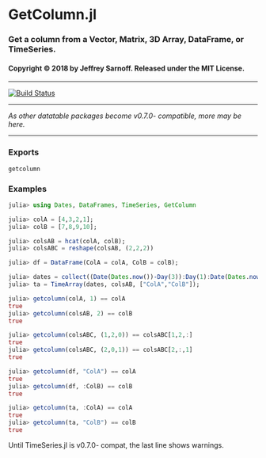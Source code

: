 # GetColumn.jl
### Get a column from a Vector, Matrix, 3D Array, DataFrame, or TimeSeries.
#### Copyright © 2018 by Jeffrey Sarnoff.  Released under the MIT License.

-----

[![Build Status](https://travis-ci.org/JeffreySarnoff/GetColumn.jl.svg?branch=master)](https://travis-ci.org/JeffreySarnoff/GetColumn.jl)

-----

_As other datatable packages become v0.7.0- compatible, more may be here._

-----

### Exports
`getcolumn`

### Examples

```julia
julia> using Dates, DataFrames, TimeSeries, GetColumn

julia> colA = [4,3,2,1];
julia> colB = [7,8,9,10];

julia> colsAB = hcat(colA, colB);
julia> colsABC = reshape(colsAB, (2,2,2))

julia> df = DataFrame(ColA = colA, ColB = colB);

julia> dates = collect((Date(Dates.now())-Day(3)):Day(1):Date(Dates.now()));
julia> ta = TimeArray(dates, colsAB, ["ColA","ColB"]);

julia> getcolumn(colA, 1) == colA
true
julia> getcolumn(colsAB, 2) == colB
true

julia> getcolumn(colsABC, (1,2,0)) == colsABC[1,2,:]
true
julia> getcolumn(colsABC, (2,0,1)) == colsABC[2,:,1]
true

julia> getcolumn(df, "ColA") == colA
true
julia> getcolumn(df, :ColB) == colB
true

julia> getcolumn(ta, :ColA) == colA
true
julia> getcolumn(ta, "ColB") == colB
true
```

Until TimeSeries.jl is v0.7.0- compat, the last line shows warnings.
